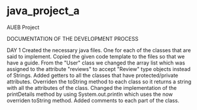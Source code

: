 # java_project_a
AUEB Project

DOCUMENTATION OF THE DEVELOPMENT PROCESS

DAY 1
Created the necessary java files. One for each of the classes that are said to implement. Copied the given code template to the files so that we have a guide. From the "User" class we changed the array list which was assigned to the attribute "reviews" to accept "Review" type objects instead of Strings. Added getters to all the classes that have protected/private attributes. Overriden the toString method to each class so it returns a string with all the attributes of the class. Changed the implementation of the printDetails method by using System.out.println which uses the now overriden toString method. Added comments to each part of the class.